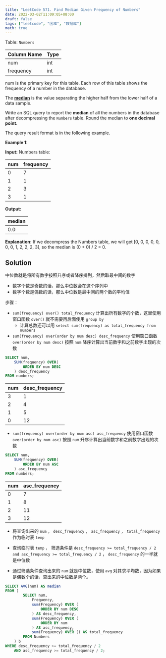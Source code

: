 ```yaml
---
title: "LeetCode 571. Find Median Given Frequency of Numbers"
date: 2022-03-02T11:09:05+08:00
draft: false
tags: ["leetcode", "困难", "数据库"]
math: true
---
```


Table: `Numbers`

| Column Name | Type |
| ----------- | ---- |
| num         | int  |
| frequency   | int  |

num is the primary key for this table.
Each row of this table shows the frequency of a number in the database.

The [**median**](https://en.wikipedia.org/wiki/Median) is the value separating the higher half from the lower half of a data sample.

Write an SQL query to report the **median** of all the numbers in the database after decompressing the `Numbers` table. Round the median to **one decimal point**.

<!--more-->

The query result format is in the following example.

**Example 1:**

**Input:**
Numbers table:

| num | frequency |
| --- | --------- |
| 0   | 7         |
| 1   | 1         |
| 2   | 3         |
| 3   | 1         |

**Output:**

| median |
| ------ |
| 0.0    |

**Explanation:**
If we decompress the Numbers table, we will get [0, 0, 0, 0, 0, 0, 0, 1, 2, 2, 2, 3], so the median is (0 + 0) / 2 = 0.

## Solution

中位数就是将所有数字按照升序或者降序排列，然后取最中间的数字

- 数字个数是奇数的话，那么中位数会在这个序列中
- 数字个数是偶数的话，那么中位数是最中间的两个数的平均值

步骤：

- `sum(frequency) over() total_frequency` 计算出所有数字的个数，这里使用窗口函数 `over()` 就不需要再后面使用 `group by`
  - 计算总数还可以用 `select sum(frequency) as total_frequency from numbers`
- `sum(frequency) over(order by num desc) desc_frequency` 使用窗口函数 `over(order by num desc)` 按照 `num` 降序计算出当前数字和之前数字出现的次数

```sql
SELECT num,
    SUM(frequency) OVER(
        ORDER BY num DESC
    ) desc_frequency
FROM numbers;
```

| num | desc_frequency |
| --- | -------------- |
| 3   | 1              |
| 2   | 4              |
| 1   | 5              |
| 0   | 12             |

- `sum(frequency) over(order by num asc) asc_frequency` 使用窗口函数 `over(order by num asc)` 按照 `num` 升序计算出当前数字和之前数字出现的次数

```sql
SELECT num,
    SUM(frequency) OVER(
        ORDER BY num ASC
    ) asc_frequency
FROM numbers;
```

| num | asc_frequency |
| --- | ------------- |
| 0   | 7             |
| 1   | 8             |
| 2   | 11            |
| 3   | 12            |

- 将查询出来的 `num` ， `desc_frequency` ， `asc_frequency` ， `total_frequency` 作为临时表 `temp`

- 查询临时表 `temp` ， 筛选条件是 `desc_frequency >= total_frequency / 2 and asc_frequency >= total_frequency / 2` ， `desc_frequency` 的一半就是中位数

- 通过筛选条件查询出来的 `num` 就是中位数，使用 `avg` 对其求平均数，因为如果是偶数个的话，查出来的中位数是两个。

```sql
SELECT AVG(num) AS median
FROM (
        SELECT num,
            Frequency,
            sum(Frequency) OVER (
                ORDER BY num DESC
            ) AS desc_frequency,
            sum(Frequency) OVER (
                ORDER BY num
            ) AS asc_frequency,
            sum(Frequency) OVER () AS total_frequency
        FROM Numbers
    ) b
WHERE desc_frequency >= total_frequency / 2
    AND asc_frequency >= total_frequency / 2;
```
